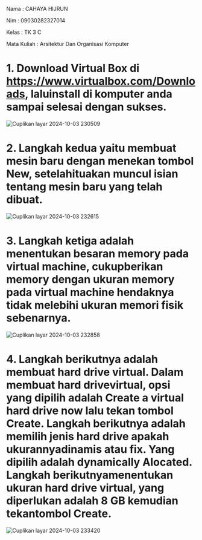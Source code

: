 Nama : CAHAYA HIJRUN

Nim : 09030282327014

Kelas : TK 3 C

Mata Kuliah : Arsitektur Dan Organisasi Komputer

# 1. Download Virtual Box di https://www.virtualbox.com/Downloads, laluinstall di komputer anda sampai selesai dengan sukses.
![Cuplikan layar 2024-10-03 230509](https://github.com/user-attachments/assets/2245bb5d-1744-47e2-babc-b5ad568e8f8e)

# 2. Langkah kedua yaitu membuat mesin baru dengan menekan tombol New, setelahituakan muncul isian tentang mesin baru yang telah dibuat.
![Cuplikan layar 2024-10-03 232615](https://github.com/user-attachments/assets/78a0af6f-21ff-49cb-9795-a9bfb13c8568)

# 3. Langkah ketiga adalah menentukan besaran memory pada virtual machine, cukupberikan memory dengan ukuran memory pada virtual machine hendaknya tidak melebihi ukuran memori fisik sebenarnya.
![Cuplikan layar 2024-10-03 232858](https://github.com/user-attachments/assets/4d4111d0-8bfb-48f9-867f-0fa78f24546c)

# 4. Langkah berikutnya adalah membuat hard drive virtual. Dalam membuat hard drivevirtual, opsi yang dipilih adalah Create a virtual hard drive now lalu tekan tombol Create. Langkah berikutnya adalah memilih jenis hard drive apakah ukurannyadinamis atau fix. Yang dipilih adalah dynamically Alocated. Langkah berikutnyamenentukan ukuran hard drive virtual, yang diperlukan adalah 8 GB kemudian tekantombol Create.
![Cuplikan layar 2024-10-03 233420](https://github.com/user-attachments/assets/d26b6b92-dce8-4d74-9757-0a90c919ac60)
